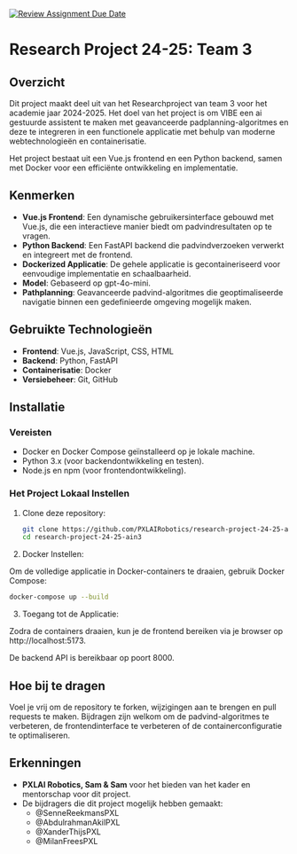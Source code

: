 [![Review Assignment Due Date](https://classroom.github.com/assets/deadline-readme-button-22041afd0340ce965d47ae6ef1cefeee28c7c493a6346c4f15d667ab976d596c.svg)](https://classroom.github.com/a/vvTTilrq)
# Research Project 24-25: Team 3

## Overzicht
Dit project maakt deel uit van het Researchproject van team 3 voor het academie jaar 2024-2025. Het doel van het project is om VIBE een ai gestuurde assistent te maken met geavanceerde padplanning-algoritmes en deze te integreren in een functionele applicatie met behulp van moderne webtechnologieën en containerisatie.

Het project bestaat uit een Vue.js frontend en een Python backend, samen met Docker voor een efficiënte ontwikkeling en implementatie.

## Kenmerken
- **Vue.js Frontend**: Een dynamische gebruikersinterface gebouwd met Vue.js, die een interactieve manier biedt om padvindresultaten op te vragen.
- **Python Backend**: Een FastAPI backend die padvindverzoeken verwerkt en integreert met de frontend.
- **Dockerized Applicatie**: De gehele applicatie is gecontaineriseerd voor eenvoudige implementatie en schaalbaarheid.
- **Model**: Gebaseerd op gpt-4o-mini.
- **Pathplanning**: Geavanceerde padvind-algoritmes die geoptimaliseerde navigatie binnen een gedefinieerde omgeving mogelijk maken.

## Gebruikte Technologieën
- **Frontend**: Vue.js, JavaScript, CSS, HTML
- **Backend**: Python, FastAPI
- **Containerisatie**: Docker
- **Versiebeheer**: Git, GitHub

## Installatie

### Vereisten
- Docker en Docker Compose geïnstalleerd op je lokale machine.
- Python 3.x (voor backendontwikkeling en testen).
- Node.js en npm (voor frontendontwikkeling).

### Het Project Lokaal Instellen
1. Clone deze repository:
   ```bash
   git clone https://github.com/PXLAIRobotics/research-project-24-25-ain3.git
   cd research-project-24-25-ain3
    ```

2. Docker Instellen:

Om de volledige applicatie in Docker-containers te draaien, gebruik Docker Compose:

```bash
docker-compose up --build
```

3. Toegang tot de Applicatie:

Zodra de containers draaien, kun je de frontend bereiken via je browser op http://localhost:5173.

De backend API is bereikbaar op poort 8000.


## Hoe bij te dragen
Voel je vrij om de repository te forken, wijzigingen aan te brengen en pull requests te maken. Bijdragen zijn welkom om de padvind-algoritmes te verbeteren, de frontendinterface te verbeteren of de containerconfiguratie te optimaliseren.


## Erkenningen
- **PXLAI Robotics, Sam & Sam** voor het bieden van het kader en mentorschap voor dit project.
- De bijdragers die dit project mogelijk hebben gemaakt:  
  - @SenneReekmansPXL  
  - @AbdulrahmanAkilPXL  
  - @XanderThijsPXL  
  - @MilanFreesPXL



